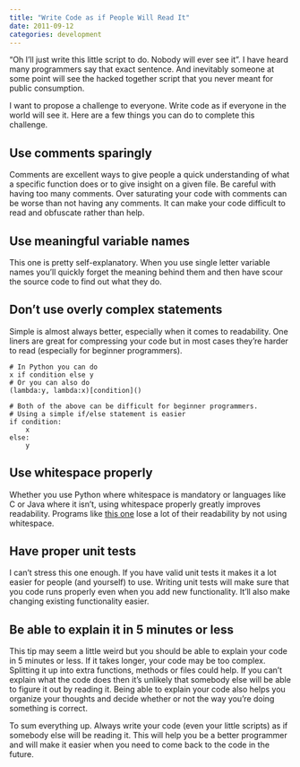 ```yaml
---
title: "Write Code as if People Will Read It"
date: 2011-09-12
categories: development
---
```


“Oh I’ll just write this little script to do. Nobody will ever see it”. I have heard many programmers say that exact sentence. And inevitably someone at some point will see the hacked together script that you never meant for public consumption.

I want to propose a challenge to everyone. Write code as if everyone in the world will see it. Here are a few things you can do to complete this challenge.

## Use comments sparingly
Comments are excellent ways to give people a quick understanding of what a specific function does or to give insight on a given file. Be careful with having too many comments. Over saturating your code with comments can be worse than not having any comments. It can make your code difficult to read and obfuscate rather than help.

## Use meaningful variable names
This one is pretty self-explanatory. When you use single letter variable names you’ll quickly forget the meaning behind them and then have scour the source code to find out what they do.

## Don’t use overly complex statements
Simple is almost always better, especially when it comes to readability. One liners are great for compressing your code but in most cases they’re harder to read (especially for beginner programmers).

```
# In Python you can do
x if condition else y
# Or you can also do
(lambda:y, lambda:x)[condition]()
 
# Both of the above can be difficult for beginner programmers.
# Using a simple if/else statement is easier
if condition:
    x
else:
    y
```

## Use whitespace properly
Whether you use Python where whitespace is mandatory or languages like C or Java where it isn’t, using whitespace properly greatly improves readability. Programs like [this one](https://www.cise.ufl.edu/~manuel/obfuscate/buzzard) lose a lot of their readability by not using whitespace.

## Have proper unit tests
I can’t stress this one enough. If you have valid unit tests it makes it a lot easier for people (and yourself) to use. Writing unit tests will make sure that you code runs properly even when you add new functionality. It’ll also make changing existing functionality easier.

## Be able to explain it in 5 minutes or less
This tip may seem a little weird but you should be able to explain your code in 5 minutes or less. If it takes longer, your code may be too complex. Splitting it up into extra functions, methods or files could help. If you can’t explain what the code does then it’s unlikely that somebody else will be able to figure it out by reading it. Being able to explain your code also helps you organize your thoughts and decide whether or not the way you’re doing something is correct.

To sum everything up. Always write your code (even your little scripts) as if somebody else will be reading it. This will help you be a better programmer and will make it easier when you need to come back to the code in the future.

